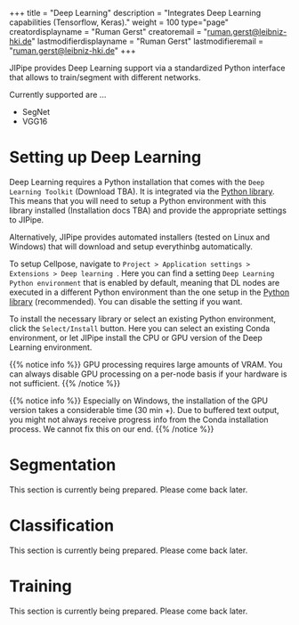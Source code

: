 +++
title = "Deep Learning"
description = "Integrates Deep Learning capabilities (Tensorflow, Keras)."
weight = 100
type="page"
creatordisplayname = "Ruman Gerst"
creatoremail = "ruman.gerst@leibniz-hki.de"
lastmodifierdisplayname = "Ruman Gerst"
lastmodifieremail = "ruman.gerst@leibniz-hki.de"
+++

JIPipe provides Deep Learning support via a standardized Python interface that
allows to train/segment with different networks.

Currently supported are ...

- SegNet
- VGG16

# Setting up Deep Learning

Deep Learning requires a Python installation that comes with the `Deep Learning Toolkit` (Download TBA). It is integrated via the [Python library](/documentation/standard-library/python/).
This means that you will need to setup a Python environment with this library installed (Installation docs TBA) and provide the
appropriate settings to JIPipe.

Alternatively, JIPipe provides automated installers (tested on Linux and Windows) that will download and setup everythinbg automatically.

To setup Cellpose, navigate to `Project > Application settings > Extensions > Deep learning `.
Here you can find a setting `Deep Learning Python environment` that is enabled by default, meaning that
DL nodes are executed in a different Python environment than the one setup in the [Python library](/documentation/standard-library/python/) (recommended).
You can disable the setting if you want.

To install the necessary library or select an existing Python environment, click the `Select/Install` button.
Here you can select an existing Conda environment, or let JIPipe install the CPU or GPU version of the Deep Learning environment.

{{% notice info %}}
GPU processing requires large amounts of VRAM. You can always disable GPU processing on a per-node basis if
your hardware is not sufficient.
{{% /notice %}}

{{% notice info %}}
Especially on Windows, the installation of the GPU version takes a considerable time (30 min +). Due to buffered text output, you might not always receive
progress info from the Conda installation process. We cannot fix this on our end.
{{% /notice %}}

# Segmentation

This section is currently being prepared. Please come back later.

# Classification

This section is currently being prepared. Please come back later.

# Training

This section is currently being prepared. Please come back later.
